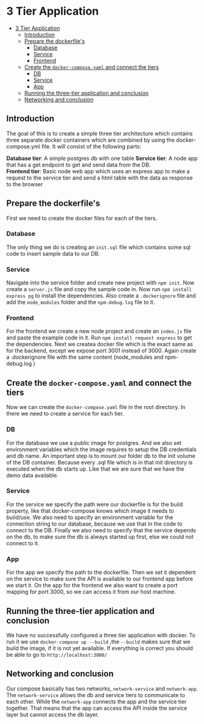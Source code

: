 # 3 Tier Application

- [3 Tier Application](#3-tier-application)
  - [Introduction](#introduction)
  - [Prepare the dockerfile's](#prepare-the-dockerfiles)
    - [Database](#database)
    - [Service](#service)
    - [Frontend](#frontend)
  - [Create the `docker-compose.yaml` and connect the tiers](#create-the-docker-composeyaml-and-connect-the-tiers)
    - [DB](#db)
    - [Service](#service-1)
    - [App](#app)
  - [Running the three-tier application and conclusion](#running-the-three-tier-application-and-conclusion)
  - [Networking and conclusion](#networking-and-conclusion)

## Introduction
The goal of this is to create a simple three tier architecture which contains three separate docker containers which are combined by using the docker-compose.yml file.
It will consist of the following parts:

**Database tier**: A simple postgres db with one table 
**Service tier**: A  node app that has a get endpoint to get and send data from the DB.  
**Frontend tier**: Basic node web app which uses an express app to make a request to the service tier and send a html table with the data as response to the browser

## Prepare the dockerfile's
First we need to create the docker files for each of the tiers.

### Database
 The only thing we do is creating an `init.sql` file which contains some sql code to insert sample data to our DB.

### Service
Navigate into the service folder and create new project with `npm init`. Now create a `server.js` file and copy the sample code in. Now run `npm install express pg` to install the dependencies. Also create a `.dockerignore` file and add the `node_modules` folder and the `npm-debug.log` file to it.

### Frontend
For the frontend we create a new node project and create an `index.js` file and paste the example code in it. Run `npm install request express` to get the dependencies. Next we createa docker file which is the exact same as for the backend, except we expose port 3001 instead of 3000. Again create a .dockerignore file with the same content (node_modules and npm-debug.log )

## Create the `docker-compose.yaml` and connect the tiers
Now we can create the `docker-compose.yaml` file in the root directory. In there we need to create a service for each tier. 

### DB
For the database we  use a public image for postgres. And we also set environment variables which the image requires to setup the DB credentials and db name. An important step is to mount our folder db to the init volume of the DB container. Because every .sql file which is in that init directory is executed when the db starts up. Like that we are sure that we have the demo data available.

### Service
For the service we specify the path were our dockerfile is for the build property, like that docker-compose knows which image it needs to build/use. We also need to specify an environment variable for the connection string to our database, because we use that in the code to connect to the DB. Finally we also need to specify that the service depends on the db, to make sure the db is always started up first, else we could not connect to it.

### App
For the app we  specify the path to the dockerfile. Then we set it dependent on the service to make sure the API is available to our frontend app before we start it. 
On the app for the frontend we also want to create a port mapping for port 3000, so we can access it from our host machine.

## Running the three-tier application and conclusion
We have no successfully configured a three tier application with docker. To run it we use `docker-compose up --build` ,the `--build` makes sure that we build the image, if it is not yet available.
If everything is correct you should be able to go to `http://localhost:3000/`

## Networking and conclusion
 Our compose basically has two networks, `network-service` and `network-app`. The `network-service` allows the db and service tiers to communicate to each other. While the `network-app` connects the app and the service tier together. That means that the app can access the API inside the service layer but cannot access the db layer.
